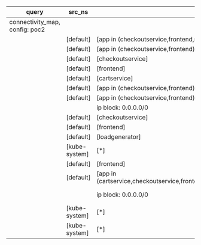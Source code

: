 |query|src_ns|src_pods|dst_ns|dst_pods|connection|
|---|---|---|---|---|---|
|connectivity_map, config: poc2|
||[default]|[app in (checkoutservice,frontend,recommendationservice)]|[default]|[productcatalogservice]|TCP 3550,|
||[default]|[app in (checkoutservice,frontend)]|[default]|[shippingservice]|TCP 50051,|
||[default]|[checkoutservice]|[default]|[paymentservice]|TCP 50051,|
||[default]|[frontend]|[default]|[checkoutservice]|TCP 5050,|
||[default]|[cartservice]|[default]|[redis-cart]|TCP 6379,|
||[default]|[app in (checkoutservice,frontend)]|[default]|[currencyservice]|TCP 7000,|
||[default]|[app in (checkoutservice,frontend)]|[default]|[cartservice]|TCP 7070,|
|||ip block: 0.0.0.0/0|[default]|[frontend]|TCP 8080,|
||[default]|[checkoutservice]|[default]|[emailservice]|TCP 8080,|
||[default]|[frontend]|[default]|[recommendationservice]|TCP 8080,|
||[default]|[loadgenerator]|[default]|[frontend]|TCP 8080,|
||[kube-system]|[*]|[default]|[frontend]|TCP 8080,|
||[default]|[frontend]|[default]|[adservice]|TCP 9555,|
||[default]|[app in (cartservice,checkoutservice,frontend,loadgenerator,recommendationservice)]|[kube-system]|[*]|UDP 53,|
|||ip block: 0.0.0.0/0|[kube-system]|[*]|All connections|
||[kube-system]|[*]||ip block: 0.0.0.0/0|All connections|
||[kube-system]|[*]|[kube-system]|[*]|All connections|


